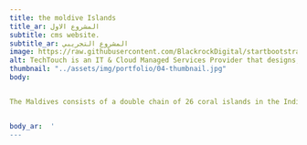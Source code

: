 ```yaml
---
title: the moldive Islands
title_ar: المشروع الاول
subtitle: cms website.
subtitle_ar: المشروع التجريبي
image: https://raw.githubusercontent.com/BlackrockDigital/startbootstrap-agency/master/src/assets/img/portfolio/01-full.jpg
alt: TechTouch is an IT & Cloud Managed Services Provider that designs, implements and supports solutions for businesses
thumbnail: "../assets/img/portfolio/04-thumbnail.jpg"
body:


The Maldives consists of a double chain of 26 coral islands in the Indian Ocean. The Maldives is one of the most geographically dispersed regions in the world and the smallest Asian country in terms of population and land area. It is the lowest country on earth. However, more than 80% of the country is made up of atolls that rise less than one meter above sea level. The waters of the Maldives are home to many ecosystems, but they are very well known for the diversity of their colorful coral reefs, and home to more than 1100 species of fish, 5 types of sea turtles, 21 types of whales and dolphins.This unique environment makes it a center of attraction for visitors from all over the world, as tourism in the Maldives is focused on exploring its ecological masterpieces or enjoying one of its luxurious resorts that provide an ideal haven on the shores of the Indian Ocean.


body_ar:  '
---
```

